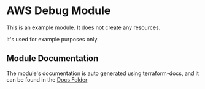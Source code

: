 # AWS Debug Module

This is an example module. It does not create any resources.

It's used for example purposes only.

## Module Documentation

The module's documentation is auto generated using terraform-docs, and it can be found in the [Docs Folder](docs/README.md)
